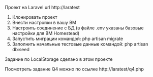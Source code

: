 Проект на Laravel
url http://laratest
1. Клонировать проект
2. Внести настройки в вашу ВМ
3. Настроить соединение с БД (в файле .env указаны базовые настройки для ВМ Homestead)
4. Запустить миграции командой:  php artisan migrate
5. Заполнить начальные тестовые данные командой: php artisan db:seed

Задание по LocalStorage сделано в этом проекте

Посмотреть задание Q4 можно по ссылке http://laratest/q4.php